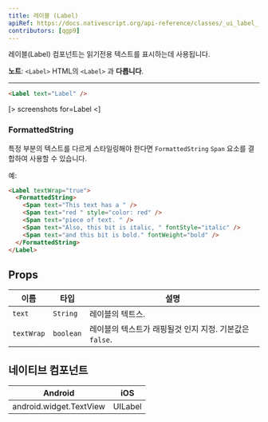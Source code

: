 ```yaml
---
title: 레이블 (Label)
apiRef: https://docs.nativescript.org/api-reference/classes/_ui_label_.label
contributors: [qgp9]
---
```


레이블(Label) 컴포넌트는 읽기전용 텍스트를 표시하는데 사용됩니다.

**노트**: `<Label>` HTML의 `<Label>` 과 **다릅니다**.

---

```html
<Label text="Label" />
```

[> screenshots for=Label <]

### FormattedString

특정 부분의 텍스트를 다르게 스타일링해야 한다면 `FormattedString` `Span` 요소를 결합하여 사용할 수 있습니다.

예:
```html
<Label textWrap="true">
  <FormattedString>
    <Span text="This text has a " />
    <Span text="red " style="color: red" />
    <Span text="piece of text. " />
    <Span text="Also, this bit is italic, " fontStyle="italic" />
    <Span text="and this bit is bold." fontWeight="bold" />
  </FormattedString>
</Label>
```

## Props

| 이름 | 타입 | 설명 |
|------|------|-------------|
| `text` | `String` | 레이블의 텍트스.
| `textWrap` | `boolean` | 레이블의 텍스트가 래핑될것 인지 지정. 기본값은 `false`.

## 네이티브 컴포넌트

| Android | iOS |
|---------|-----|
| android.widget.TextView | UILabel

